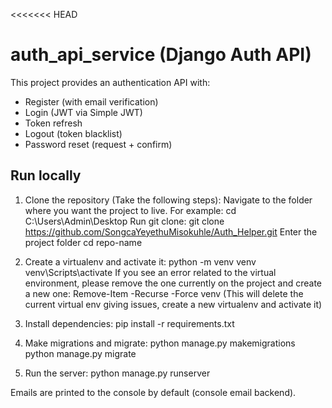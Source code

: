 <<<<<<< HEAD
# auth_api_service (Django Auth API)

This project provides an authentication API with:
- Register (with email verification)
- Login (JWT via Simple JWT)
- Token refresh
- Logout (token blacklist)
- Password reset (request + confirm)

## Run locally

1. Clone the repository (Take the following steps):
    Navigate to the folder where you want the project to live. For example: cd C:\Users\Admin\Desktop
    Run git clone: git clone https://github.com/SongcaYeyethuMisokuhle/Auth_Helper.git 
    Enter the project folder cd repo-name

2. Create a virtualenv and activate it:
    python -m venv venv
    venv\Scripts\activate
    If you see an error related to the virtual environment, please remove the one currently on the project and create a new one:
    Remove-Item -Recurse -Force venv (This will delete the current virtual env giving issues, create a new virtualenv and activate it)

3. Install dependencies:
    pip install -r requirements.txt

4. Make migrations and migrate:
    python manage.py makemigrations
    python manage.py migrate

5. Run the server:
    python manage.py runserver

Emails are printed to the console by default (console email backend).